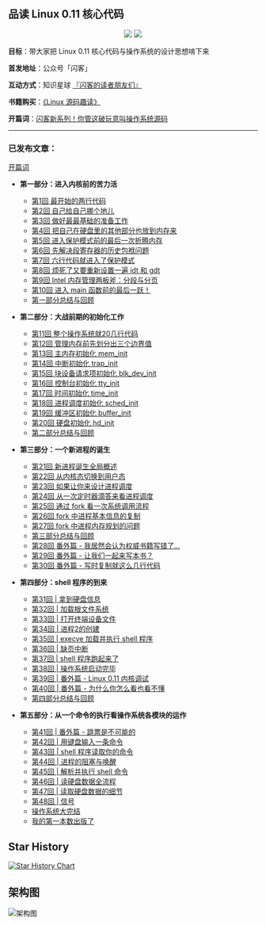 ## 品读 Linux 0.11 核心代码

<p align='center'>
<a href="https://www.github.com/sunym1993" target="_blank"><img src="https://img.shields.io/badge/作者-闪客-2277cc.svg?style=flat-square&logo=GitHub"></a>
<a href="https://user-images.githubusercontent.com/25787738/141248489-c7dc20c1-cc5d-4a2d-bb5d-b5d8f9182058.jpg" target="_blank"><img src="https://img.shields.io/badge/公众号-闪客-009977.svg?style=flat-square&logo=WeChat"></a>
</p>

**目标**：带大家把 Linux 0.11 核心代码与操作系统的设计思想啃下来

**首发地址**：公众号「闪客」

**互动方式**：知识星球 [『闪客的读者朋友们』](https://t.zsxq.com/1872x4o91)

**书籍购买**：[《Linux 源码趣读》](https://mp.weixin.qq.com/s/UJ9llP9TVxruhIC9jj-Q1g)

**开篇词**：[闪客新系列！你管这破玩意叫操作系统源码](https://mp.weixin.qq.com/s/tvbkGLfhDq03xxM-FZ4zuA)

---

### 已发布文章：

[开篇词](https://mp.weixin.qq.com/s/tvbkGLfhDq03xxM-FZ4zuA)

* **第一部分：进入内核前的苦力活**

   * [第1回 最开始的两行代码](https://mp.weixin.qq.com/s/LIsqRX51W7d_yw-HN-s2DA)
   * [第2回 自己给自己挪个地儿](https://mp.weixin.qq.com/s/U-txDYt0YqLh5EeFOcB4NQ)
   * [第3回 做好最最基础的准备工作](https://mp.weixin.qq.com/s/90QBJ-lP_-du2qQJxNF-Fw)
   * [第4回 把自己在硬盘里的其他部分也放到内存来](https://mp.weixin.qq.com/s/hStc-y-sabP-KwJUDUesTw)
   * [第5回 进入保护模式前的最后一次折腾内存](https://mp.weixin.qq.com/s/5s_nmrWRZbA_4mkNKOQ2Cg)
   * [第6回 先解决段寄存器的历史包袱问题](https://mp.weixin.qq.com/s/p1a6QxYZyMpJF__uBSE1Kg)
   * [第7回 六行代码就进入了保护模式](https://mp.weixin.qq.com/s/S5zarr9BmLhUHAmdmeNypA)
   * [第8回 烦死了又要重新设置一遍 idt 和 gdt](https://mp.weixin.qq.com/s/ssQKFMehxZxWT9i6mdRtXg)
   * [第9回 Intel 内存管理两板斧：分段与分页](https://mp.weixin.qq.com/s/q2wU9IbX54t_GAuc9V5r7A)
   * [第10回 进入 main 函数前的最后一跃！](https://mp.weixin.qq.com/s/ISyaX5zPWRw_d-9zvZUPUg)
   * [第一部分总结与回顾](https://mp.weixin.qq.com/s/8bP3feeF_A13j7ysWur_JQ)

* **第二部分：大战前期的初始化工作**

   * [第11回 整个操作系统就20几行代码](https://mp.weixin.qq.com/s/kYBrMgHt7C9EmAcwJIPIxg)
   * [第12回 管理内存前先划分出三个边界值](https://mp.weixin.qq.com/s/eoBFcgm0QrHOVi_WoS7PwA)
   * [第13回 主内存初始化 mem_init](https://mp.weixin.qq.com/s/_rTmjHIDCV9ADiJlfo5B3g)
   * [第14回 中断初始化 trap_init](https://mp.weixin.qq.com/s/sFp_388qRncB-jpJeRzCGQ)
   * [第15回 块设备请求项初始化 blk_dev_init](https://mp.weixin.qq.com/s/pIbVY1XPCktxGogc4lI1Bw)
   * [第16回 控制台初始化 tty_init](https://mp.weixin.qq.com/s/yIrzEWUUuZC9OsiuU_lOaw)
   * [第17回 时间初始化 time_init](https://mp.weixin.qq.com/s/y26MMfj8pP5PmbKDZBT5-A)
   * [第18回 进程调度初始化 sched_init](https://mp.weixin.qq.com/s/j4FYWUSX_2gpDb_h4vEFqQ)
   * [第19回 缓冲区初始化 buffer_init](https://mp.weixin.qq.com/s/X8BSbf1qShS11_fzfyOhTg)
   * [第20回 硬盘初始化 hd_init](https://mp.weixin.qq.com/s/803C9jHxIe42i9BrNzEvPA)
   * [第二部分总结与回顾](https://mp.weixin.qq.com/s/Hf9B1ww1wFxiUDkWb0obeQ)

* **第三部分：一个新进程的诞生**

   * [第21回 新进程诞生全局概述](https://mp.weixin.qq.com/s/H_OCZ2ZtGHWHge_rYKCkJw)
   * [第22回 从内核态切换到用户态](https://mp.weixin.qq.com/s/AVl6R2N9d_sldkhfvC6aEw)
   * [第23回 如果让你来设计进程调度](https://mp.weixin.qq.com/s/Sf9vV7RCnVDlBKXx5jXs1Q)
   * [第24回 从一次定时器滴答来看进程调度](https://mp.weixin.qq.com/s/yFre8Qv_ZCtjRkTS49n6rw)
   * [第25回 通过 fork 看一次系统调用流程](https://mp.weixin.qq.com/s/rYBSH_AZDwgc8knSKDSSxA)
   * [第26回 fork 中进程基本信息的复制](https://mp.weixin.qq.com/s/8cy-xX3ekeqHelrFcYFkvw)
   * [第27回 fork 中进程内存规划的问题](https://mp.weixin.qq.com/s/d2pHFSbTLb-nv2C_RfKlVA)
   * [第三部分总结与回顾](https://mp.weixin.qq.com/s/V_Ryxox3iDCO994FzkSFfA)
   * [第28回 番外篇 - 我居然会认为权威书籍写错了...](https://mp.weixin.qq.com/s/JzCy_4RPhy17_G6KbY3f2g)
   * [第29回 番外篇 - 让我们一起来写本书？](https://mp.weixin.qq.com/s/NFUgJ4-hIyrs1sQr8AUCvA)
   * [第30回 番外篇 - 写时复制就这么几行代码](https://mp.weixin.qq.com/s/Pdnmys_hGoToZN193rfnoQ)

* **第四部分：shell 程序的到来**

   * [第31回 | 拿到硬盘信息](http://mp.weixin.qq.com/s?__biz=Mzk0MjE3NDE0Ng==&mid=2247502161&idx=1&sn=219186a1e587f40308515852d293aaf4&chksm=c2c5b3fcf5b23aead170092d4042abd54b272694cbaac3f750eb3adea584ee29653c72ad2915&scene=21#wechat_redirect)
   * [第32回 | 加载根文件系统](http://mp.weixin.qq.com/s?__biz=Mzk0MjE3NDE0Ng==&mid=2247502181&idx=1&sn=b6dcbd1d2cf930002852008a1c4e6a65&chksm=c2c5b3c8f5b23ade1532b725995dbc3b0138202555e44a6e308b84d668a2ef3041eb5cf77f86&scene=21#wechat_redirect)
   * [第33回 | 打开终端设备文件](http://mp.weixin.qq.com/s?__biz=Mzk0MjE3NDE0Ng==&mid=2247502230&idx=1&sn=44e023bf0b9b37261e35a6e3722bc57f&chksm=c2c5b33bf5b23a2d10a9dd36606c497f41a1c3dced57845ce7ef12741a348fab82beba462a8a&scene=21#wechat_redirect)
   * [第34回 | 进程2的创建](http://mp.weixin.qq.com/s?__biz=Mzk0MjE3NDE0Ng==&mid=2247502269&idx=1&sn=19f6831de5bac0d8a588b80757dbb1f4&chksm=c2c5b310f5b23a0633df6a75e36f4dae515e9d9aee1fa046888573e3d60e62752612edae536a&scene=21#wechat_redirect)
   * [第35回 | execve 加载并执行 shell 程序](http://mp.weixin.qq.com/s?__biz=Mzk0MjE3NDE0Ng==&mid=2247502475&idx=1&sn=4fcdbaa03bf6a1ca04db4013309c6aa3&chksm=c2c5b026f5b2393049efca68c429df5038fa0f317eea79fbd9ec2c661c3ec12b47a0701376a7&scene=21#wechat_redirect)
   * [第36回 | 缺页中断](http://mp.weixin.qq.com/s?__biz=Mzk0MjE3NDE0Ng==&mid=2247502511&idx=1&sn=eacddbb11dd2402c561a611f708ee045&chksm=c2c5b002f5b23914ccd645d94bdc59e0322776f71f41e6744fddeca2bfa027d12a25ec6bfc8a&scene=21#wechat_redirect)
   * [第37回 | shell 程序跑起来了](http://mp.weixin.qq.com/s?__biz=Mzk0MjE3NDE0Ng==&mid=2247502581&idx=1&sn=df3f2c19ce511ac24145091892f47837&chksm=c2c5b058f5b2394ee095d679071b43c23853dc86d5cfd4cc961568643110ab734f635b899984&scene=21#wechat_redirect)
   * [第38回 | 操作系统启动完毕](http://mp.weixin.qq.com/s?__biz=Mzk0MjE3NDE0Ng==&mid=2247502613&idx=1&sn=d7e85595323d3de138e5ac52bf8e61dd&chksm=c2c5b1b8f5b238ae8785f45bf83434839689e7e5a697026d9ebde5738f11a83c4379a16c349f&scene=21#wechat_redirect)
   * [第39回 | 番外篇 - Linux 0.11 内核调试](http://mp.weixin.qq.com/s?__biz=Mzk0MjE3NDE0Ng==&mid=2247502498&idx=1&sn=01cf816694f74ca8437374a9aa23ab64&chksm=c2c5b00ff5b23919c43ac96a38bc8b09f42ea17f92ea933157db3e7f0c77bb876bf7d0524afa&scene=21#wechat_redirect)
   * [第40回 | 番外篇 - 为什么你怎么看也看不懂](http://mp.weixin.qq.com/s?__biz=Mzk0MjE3NDE0Ng==&mid=2247502517&idx=1&sn=d6a20fb6ad50da584ac32e60823a1834&chksm=c2c5b018f5b2390e690c465aa35d822d14a23a2b76587303e9374aca431a718e1b104569efe4&scene=21#wechat_redirect)
   * [第四部分总结与回顾](http://mp.weixin.qq.com/s?__biz=Mzk0MjE3NDE0Ng==&mid=2247502650&idx=1&sn=ad947d70d372a1bc46741c459fd0ef9a&chksm=c2c5b197f5b23881a5e61c5581300beb4b3f1db8cab79eabec22fd847f1cdc0e11d3a713fd9f&scene=21#wechat_redirect)

* **第五部分：从一个命令的执行看操作系统各模块的运作**

   * [第41回 | 番外篇 - 跳票是不可能的](http://mp.weixin.qq.com/s?__biz=Mzk0MjE3NDE0Ng==&mid=2247502821&idx=1&sn=0ffa47028dfa013ead148f06d90fbb33&chksm=c2c5b148f5b2385e7d3f213517eb387ff85a1d94977788a2558e31194c5dcd0afb003c98ecaf&scene=21#wechat_redirect)
   * [第42回 | 用键盘输入一条命令](http://mp.weixin.qq.com/s?__biz=Mzk0MjE3NDE0Ng==&mid=2247502876&idx=1&sn=2c34491abd6ea14c9c7ccc3d2d9827c1&chksm=c2c5b6b1f5b23fa7bdf9c3e2bf811b84da937d30a2c9825ceba8a57c2c3e8e157dedae0bfc8d&scene=21#wechat_redirect)
   * [第43回 | shell 程序读取你的命令](http://mp.weixin.qq.com/s?__biz=Mzk0MjE3NDE0Ng==&mid=2247502944&idx=1&sn=cf2601b43a4bc3f89d7a517cbf7fd588&chksm=c2c5b6cdf5b23fdb306af852e9293bb64df019bffa3c403e6fa59b856b7bddd77a42e5fc75eb&scene=21#wechat_redirect)
   * [第44回 | 进程的阻塞与唤醒](https://mp.weixin.qq.com/s/HFQL5d-C24DKjQbYAQfl8g)
   * [第45回 | 解析并执行 shell 命令](http://mp.weixin.qq.com/s?__biz=Mzk0MjE3NDE0Ng==&mid=2247503139&idx=1&sn=652316c29be5ba983fbb658ce58443d8&chksm=c2c5b78ef5b23e980870ff66f066a624f9a5d61bd73f550d5579e745f60335dfb489dcf977d8&scene=21#wechat_redirect)
   * [第46回 | 读硬盘数据全流程](http://mp.weixin.qq.com/s?__biz=Mzk0MjE3NDE0Ng==&mid=2247503204&idx=1&sn=e00ee5e3584a7ecfaaec47ccf63c0555&chksm=c2c5b7c9f5b23edfd17396399772549674b5233add6062c4d236d4727650b3bd97742a202967&scene=21#wechat_redirect)
   * [第47回 | 读取硬盘数据的细节](http://mp.weixin.qq.com/s?__biz=Mzk0MjE3NDE0Ng==&mid=2247503228&idx=1&sn=e73ea3c148ecb7a15c9ef93b36b8a5cb&chksm=c2c5b7d1f5b23ec7f92fd29e2fe179d3122ed5180fb8054a0859afa1391c5c4314cf8c05ba45&scene=21#wechat_redirect)
   * [第48回 | 信号](https://mp.weixin.qq.com/s?__biz=Mzk0MjE3NDE0Ng==&mid=2247503287&idx=1&sn=62e5c9ea5142960a4cb02e18e2a6bdb3&chksm=c2c5b71af5b23e0cfaeb5151397436f213e82ffe0673b8a841b7b557815d377ca9ae563f19d0&scene=178&cur_album_id=2123743679373688834#rd)
   * [操作系统大完结](https://mp.weixin.qq.com/s/eWrNCtkirUu-1YsetR30Kg)
   * [我的第一本数出版了](https://mp.weixin.qq.com/s/UJ9llP9TVxruhIC9jj-Q1g)

## Star History

[![Star History Chart](https://api.star-history.com/svg?repos=dibingfa/flash-linux0.11-talk&type=Date)](https://star-history.com/#dibingfa/flash-linux0.11-talk&Date)

## 架构图

![架构图](https://user-images.githubusercontent.com/25787738/163914291-4aba48d7-f49e-4557-a4c4-d9ff07a20894.png)
